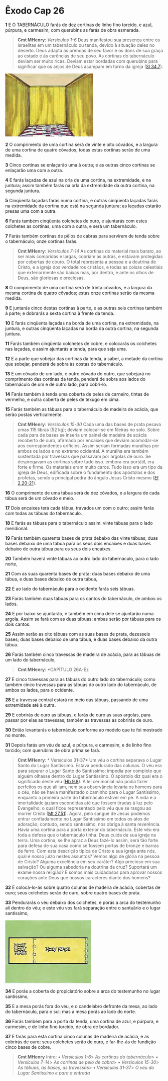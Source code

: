 # Êxodo Cap 26

**1** 	E O TABERNÁCULO farás de dez cortinas de linho fino torcido, e azul, púrpura, e carmesim; com querubins as farás de obra esmerada.

> **Cmt MHenry**: *Versículos 1-6* Deus manifestou sua presença entre os israelitas em um tabernáculo ou tenda, devido à situação deles no deserto. Deus adapta as prendas de seu favor e os dons de sua graça ao estado e às carências de seu povo. As cortinas do tabernáculo deviam ser muito ricas. Deviam estar bordadas com querubins para significar que os anjos de Deus acampam em torno da igreja ([Sl 34.7](../19A-Sl/34.md#7)).

![](../Images/SweetPublishing/2-26-1.jpg) 

**2** 	O comprimento de uma cortina será de vinte e oito côvados, e a largura de uma cortina de quatro côvados; todas estas cortinas serão de uma medida.

**3** 	Cinco cortinas se enlaçarão uma à outra; e as outras cinco cortinas se enlaçarão uma com a outra.

**4** 	E farás laçadas de azul na orla de uma cortina, na extremidade, e na juntura; assim também farás na orla da extremidade da outra cortina, na segunda juntura.

**5** 	Cinqüenta laçadas farás numa cortina, e outras cinqüenta laçadas farás na extremidade da cortina que está na segunda juntura; as laçadas estarão presas uma com a outra.

**6** 	Farás também cinqüenta colchetes de ouro, e ajuntarás com estes colchetes as cortinas, uma com a outra, e será um tabernáculo.

**7** 	Farás também cortinas de pêlos de cabras para servirem de tenda sobre o tabernáculo; onze cortinas farás.

> **Cmt MHenry**: *Versículos 7-14* As cortinas do material mais barato, ao ser mais compridas e largas, cobriam as outras, e estavam protegidas por cobertas de couro. O total representa a pessoa e a doutrina de Cristo, e a igreja dos verdadeiros cristãos, e todas as coisas celestiais que exteriormente são baixas mas, por dentro, e ante os olhos de Deus, são gloriosas e preciosas.

**8** 	O comprimento de uma cortina será de trinta côvados, e a largura da mesma cortina de quatro côvados; estas onze cortinas serão da mesma medida.

**9** 	E juntarás cinco destas cortinas à parte, e as outras seis cortinas também à parte; e dobrarás a sexta cortina à frente da tenda.

**10** 	E farás cinqüenta laçadas na borda de uma cortina, na extremidade, na juntura, e outras cinqüenta laçadas na borda da outra cortina, na segunda juntura.

**11** 	Farás também cinqüenta colchetes de cobre, e colocarás os colchetes nas laçadas, e assim ajuntarás a tenda, para que seja uma.

**12** 	E a parte que sobejar das cortinas da tenda, a saber, a metade da cortina que sobejar, penderá de sobra às costas do tabernáculo.

**13** 	E um côvado de um lado, e outro côvado do outro, que sobejará no comprimento das cortinas da tenda, penderá de sobra aos lados do tabernáculo de um e de outro lado, para cobri-lo.

**14** 	Farás também à tenda uma coberta de peles de carneiro, tintas de vermelho, e outra coberta de peles de texugo em cima.

**15** 	Farás também as tábuas para o tabernáculo de madeira de acácia, que serão postas verticalmente.

> **Cmt MHenry**: *Versículos 15-30* Cada uma das bases de prata pesava umas 115 libras (52 kg); deviam colocar-se em fileiras no solo. Sobre cada para de bases se inseria um painel de madeira de acácia recoberto de ouro, afirmado por encaixes que deviam acomodar-se aos correspondentes orifícios. Assim seriam formadas muralhas por ambos os lados e no extremo ocidental. A muralha era também sustentada por travessas que passavam por argolas de ouro. Se despregavam as cortinas sobre tudo isso. embora era portátil, era forte e firme. Os materiais eram muito caros. Tudo isso era um tipo da igreja de Deus, edificada sobre o fundamento dos apóstolos e dos profetas, sendo a principal pedra do ângulo Jesus Cristo mesmo ([Ef 2.20-21](../49N-Ef/02.md#20)).

**16** 	O comprimento de uma tábua será de dez côvados, e a largura de cada tábua será de um côvado e meio.

**17** 	Dois encaixes terá cada tábua, travados um com o outro; assim farás com todas as tábuas do tabernáculo.

**18** 	E farás as tábuas para o tabernáculo assim: vinte tábuas para o lado meridional.

**19** 	Farás também quarenta bases de prata debaixo das vinte tábuas; duas bases debaixo de uma tábua para os seus dois encaixes e duas bases debaixo de outra tábua para os seus dois encaixes.

**20** 	Também haverá vinte tábuas ao outro lado do tabernáculo, para o lado norte,

**21** 	Com as suas quarenta bases de prata; duas bases debaixo de uma tábua, e duas bases debaixo de outra tábua,

**22** 	E ao lado do tabernáculo para o ocidente farás seis tábuas.

**23** 	Farás também duas tábuas para os cantos do tabernáculo, de ambos os lados.

**24** 	E por baixo se ajuntarão, e também em cima dele se ajuntarão numa argola. Assim se fará com as duas tábuas; ambas serão por tábuas para os dois cantos.

**25** 	Assim serão as oito tábuas com as suas bases de prata, dezesseis bases; duas bases debaixo de uma tábua, e duas bases debaixo da outra tábua.

**26** 	Farás também cinco travessas de madeira de acácia, para as tábuas de um lado do tabernáculo,

> **Cmt MHenry**: *CAPÍTULO 26A-Ez

**27** 	E cinco travessas para as tábuas do outro lado do tabernáculo; como também cinco travessas para as tábuas do outro lado do tabernáculo, de ambos os lados, para o ocidente.

**28** 	E a travessa central estará no meio das tábuas, passando de uma extremidade até à outra.

**29** 	E cobrirás de ouro as tábuas, e farás de ouro as suas argolas, para passar por elas as travessas; também as travessas as cobrirás de ouro.

**30** 	Então levantarás o tabernáculo conforme ao modelo que te foi mostrado no monte.

**31** 	Depois farás um véu de azul, e púrpura, e carmesim, e de linho fino torcido; com querubins de obra prima se fará.

> **Cmt MHenry**: * Versículos 31-37* Um véu o cortina separava o Lugar Santo do Lugar Santíssimo. Estava pendurado das colunas. O véu era para separar o Lugar Santo do Santíssimo; impedia por completo que alguém olhasse dentro do Lugar Santíssimo. O apóstolo diz qual era o significado deste véu ([Hb 9.8](../58N-Hb/09.md#8)). A lei cerimonial não podia fazer perfeitos os que ali iam, nem sua observância levaria os homens para o céu; não se havia manifestado o caminho para o Lugar Santíssimo, enquanto a primeira parte do tabernáculo estiver em pé. A vida e a imortalidade jaziam escondidas até que fossem tiradas à luz pelo Evangelho; o qual ficou representado pelo véu que se rasgou ao morrer Cristo ([Mt 27.51](../40N-Mt/27.md#51)). Agora, pelo sangue de Jesus podemos entrar confiadamente no Lugar Santíssimo em todos os atos de adoração; contudo, sendo santíssimo, nos obriga à santa reverência. Havia uma cortina para a porta exterior do tabernáculo. Este véu era toda a defesa que o tabernáculo tinha. Deus cuida de sua igreja na terra. Uma cortina, se lhe apraz a Deus fazê-lo assim, será tão forte para defesa de sua casa como se fossem portas de bronze e barras de ferro. Com esta descrição típica de Cristo e sua igreja ante nós, qual é nosso juízo nestes assuntos? Vemos algo de glória na pessoa de Cristo? Alguma excelência em seu caráter? Algo precioso em sua salvação? Ou alguma sabedoria na doutrina da cruz? Suportará um exame nossa religião? E somos mais cuidadosos para aprovar nossos corações ante Deus que nossos caracteres diante dos homens?

**32** 	E colocá-lo-ás sobre quatro colunas de madeira de acácia, cobertas de ouro; seus colchetes serão de ouro, sobre quatro bases de prata.

**33** 	Pendurarás o véu debaixo dos colchetes, e porás a arca do testemunho ali dentro do véu; e este véu vos fará separação entre o santuário e o lugar santíssimo,

![](../Images/SweetPublishing/2-26-2.jpg) 

**34** 	E porás a coberta do propiciatório sobre a arca do testemunho no lugar santíssimo,

**35** 	E a mesa porás fora do véu, e o candelabro defronte da mesa, ao lado do tabernáculo, para o sul; mas a mesa porás ao lado do norte.

**36** 	Farás também para a porta da tenda, uma cortina de azul, e púrpura, e carmesim, e de linho fino torcido, de obra de bordador.

**37** 	E farás para esta cortina cinco colunas de madeira de acácia, e as cobrirás de ouro; seus colchetes serão de ouro, e far-lhe-ás de fundição cinco bases de cobre.


> **Cmt MHenry** Intro: *• Versículos 1-6*> *As cortinas do tabernáculo*> *• Versículos 7-14*> *As cortinas de pelo de cabra*> *• Versículos 15-30*> *As tábuas, as bases, as travessas*> *• Versículos 31-37*> *O véu do Lugar Santíssimo e para a entrada*